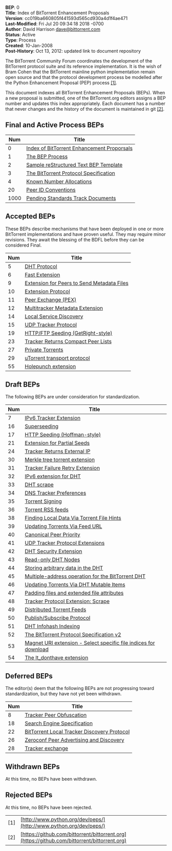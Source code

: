 **BEP**: 0<br>
**Title**: Index of BitTorrent Enhancement Proposals<br>
**Version**: cc019ba660805f441593d565cd930a4d1f4ae471<br>
**Last-Modified**: Fri Jul 20 09:34:18 2018 -0700<br>
**Author**: David Harrison <dave@bittorrent.com><br>
**Status**: Active<br>
**Type**: Process<br>
**Created**: 10-Jan-2008<br>
**Post-History**: Oct 13, 2012: updated link to document repository

The BitTorrent Community Forum coordinates the development of the
BitTorrent protocol suite and its reference implementation. It is the
wish of Bram Cohen that the BitTorrent mainline python implementation
remain open source and that the protocol development process be
modelled after the Python Enhancement Proposal (PEP) process [[1]](#references).

This document indexes all BitTorrent Enhancement Proposals (BEPs).
When a new proposal is submitted, one of the BitTorrent.org editors
assigns a BEP number and updates this index appropriately.  Each
document has a number that never changes and the history of the
document is maintained in git [[2]](#references).

Final and Active Process BEPs
-----

| Num      | Title                                                                                             |
|----------|---------------------------------------------------------------------------------------------------|
| 0        | [Index of BitTorrent Enhancement Proporsals](/beps/0000)                                          |
| 1        | [The BEP Process](/beps/0001)                                                                     |
| 2        | [Sample reStructured Text BEP Template](/beps/0002)                                               |
| 3        | [The BitTorrent Protocol Specification](/beps/0003)                                               |
| 4        | [Known Number Allocations](/beps/0004)                                                            |
| 20       | [Peer ID Conventions](/beps/0020)                                                                 |
| 1000     | [Pending Standards Track Documents](/beps/1000)                                                   |

Accepted BEPs
-----

These BEPs describe mechanisms that have been deployed in one or more BitTorrent 
implementations and have proven useful.  They may require minor revisions.
They await the blessing of the BDFL before they can be considered Final.

| Num      | Title                                                                                             |
|----------|---------------------------------------------------------------------------------------------------|
| 5        | [DHT Protocol](/beps/0005)                                                                        |
| 6        | [Fast Extension](/beps/0006)                                                                      |
| 9        | [Extension for Peers to Send Metadata Files](/beps/0009)                                          |
| 10       | [Extension Protocol](/beps/0010)                                                                  |
| 11       | [Peer Exchange (PEX)](/beps/0011)                                                                 |
| 12       | [Multitracker Metadata Extension](/beps/0012)                                                     |
| 14       | [Local Service Discovery](/beps/0014)                                                             |
| 15       | [UDP Tracker Protocol](/beps/0015)                                                                |
| 19       | [HTTP/FTP Seeding (GetRight-style)](/beps/0019)                                                   |
| 23       | [Tracker Returns Compact Peer Lists](/beps/0023)                                                  |
| 27       | [Private Torrents](/beps/0027)                                                                    |
| 29       | [uTorrent transport protocol](/beps/0029)                                                         |
| 55       | [Holepunch extension](/beps/0055)                                                                 |

Draft BEPs
-----

The following BEPs are under consideration for standardization.

| Num      | Title                                                                                             |
|----------|---------------------------------------------------------------------------------------------------|
| 7        | [IPv6 Tracker Extension](/beps/0007)                                                              |
| 16       | [Superseeding](/beps/0016)                                                                        |
| 17       | [HTTP Seeding (Hoffman-style)](/beps/0017)                                                        |
| 21       | [Extension for Partial Seeds](/beps/0021)                                                         |
| 24       | [Tracker Returns External IP](/beps/0024)                                                         |
| 30       | [Merkle tree torrent extension](/beps/0030)                                                       |
| 31       | [Tracker Failure Retry Extension](/beps/0031)                                                     |
| 32       | [IPv6 extension for DHT](/beps/0032)                                                              |
| 33       | [DHT scrape](/beps/0033)                                                                          |
| 34       | [DNS Tracker Preferences](/beps/0034)                                                             |
| 35       | [Torrent Signing](/beps/0035)                                                                     |
| 36       | [Torrent RSS feeds](/beps/0036)                                                                   |
| 38       | [Finding Local Data Via Torrent File Hints](/beps/0038)                                           |
| 39       | [Updating Torrents Via Feed URL](/beps/0039)                                                      |
| 40       | [Canonical Peer Priority](/beps/0040)                                                             |
| 41       | [UDP Tracker Protocol Extensions](/beps/0041)                                                     |
| 42       | [DHT Security Extension](/beps/0042)                                                              |
| 43       | [Read-only DHT Nodes](/beps/0043)                                                                 |
| 44       | [Storing arbitrary data in the DHT](/beps/0044)                                                   |
| 45       | [Multiple-address operation for the BitTorrent DHT](/beps/0045)                                   |
| 46       | [Updating Torrents Via DHT Mutable Items](/beps/0046)                                             |
| 47       | [Padding files and extended file attributes](/beps/0047)                                          |
| 48       | [Tracker Protocol Extension: Scrape](/beps/0048)                                                  |
| 49       | [Distributed Torrent Feeds](/beps/0049)                                                           |
| 50       | [Publish/Subscribe Protocol](/beps/0050)                                                          |
| 51       | [DHT Infohash Indexing](/beps/0051)                                                               |
| 52       | [The BitTorrent Protocol Specification v2](/beps/0052)                                            |
| 53       | [Magnet URI extension - Select specific file indices for download](/beps/0053)                    |
| 54       | [The lt_donthave extension](/beps/0054)                                                           |

Deferred BEPs 
-----

The editor(s) deem that the following BEPs are not progressing toward standardization, 
but they have not yet been withdrawn.

| Num      | Title                                                                                             |
|----------|---------------------------------------------------------------------------------------------------|
| 8        | [Tracker Peer Obfuscation](/beps/0008)                                                            |
| 18       | [Search Engine Specification](/beps/0018)                                                         |
| 22       | [BitTorrent Local Tracker Discovery Protocol](/beps/0022)                                         |
| 26       | [Zeroconf Peer Advertising and Discovery](/beps/0026)                                             |
| 28       | [Tracker exchange](/beps/0028)                                                                    |

Withdrawn BEPs
-----

At this time, no BEPs have been withdrawn.


Rejected BEPs
-----

At this time, no BEPs have been rejected.

<a id='references'></a>

| | |
|-|-|
| [1] | [http://www.python.org/dev/peps/](http://www.python.org/dev/peps/) |
| [2] | [https://github.com/bittorrent/bittorrent.org](https://github.com/bittorrent/bittorrent.org) |
